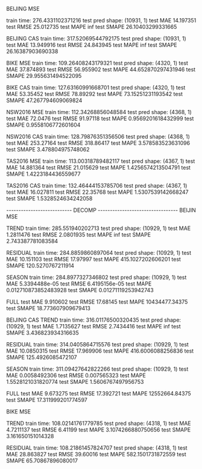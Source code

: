 BEIJING MSE

train time: 276.4331102371216
test pred shape: (10931, 1)
test MAE 14.197351
test RMSE 25.012735
test MAPE inf
test SMAPE 26.10403299331665

BEIJING CAS
train time: 317.52069544792175
test pred shape: (10931, 1)
test MAE 13.949916
test RMSE 24.843945
test MAPE inf
test SMAPE 26.16387903690338

BIKE MSE
train time: 109.26408243179321
test pred shape: (4320, 1)
test MAE 37.874893
test RMSE 56.955902
test MAPE 44.652870297431946
test SMAPE 29.955631494522095

BIKE CAS
train time: 127.63160991668701
test pred shape: (4320, 1)
test MAE 53.35452
test RMSE 78.89292
test MAPE 73.15251231193542
test SMAPE 47.267794609069824

NSW2016 MSE
train time: 112.34268856048584
test pred shape: (4368, 1)
test MAE 72.0476
test RMSE 91.97118
test MAPE 0.9569201618432999
test SMAPE 0.9558106772601604

NSW2016 CAS
train time: 128.79876351356506
test pred shape: (4368, 1)
test MAE 253.27164
test RMSE 318.86417
test MAPE 3.578583523631096
test SMAPE 3.478804975748062

TAS2016 MSE
train time: 113.00318789482117
test pred shape: (4367, 1)
test MAE 14.881364
test RMSE 21.015629
test MAPE 1.4256574213504791
test SMAPE 1.4223184436559677

TAS2016 CAS
train time: 132.46444153785706
test pred shape: (4367, 1)
test MAE 16.027811
test RMSE 22.35768
test MAPE 1.5307539142668247
test SMAPE 1.5328524634242058

--------------------------- DECOMP ---------------------------------
BEIJIN MSE

TREND
train time: 285.551940202713
test pred shape: (10929, 1)
test MAE 1.2811476
test RMSE 2.0801935
test MAPE inf
test SMAPE 2.743387781083584

RESIDUAL
train time: 284.8859860897064
test pred shape: (10929, 1)
test MAE 10.151103
test RMSE 17.97997
test MAPE 415.1027202606201
test SMAPE 120.5270767211914

SEASON
train time: 284.8977327346802
test pred shape: (10929, 1)
test MAE 5.3394488e-05
test RMSE 6.4195156e-05
test MAPE 0.012710873852483928
test SMAPE 0.01271119253942743

FULL
test MAE 9.910602
test RMSE 17.68145
test MAPE 10434477.34375
test SMAPE 18.773607909679413

BEIJING CAS
TREND
train time: 316.01176500320435
test pred shape: (10929, 1)
test MAE 1.7135627
test RMSE 2.7434416
test MAPE inf
test SMAPE 3.436823934316635

RESIDUAL
train time: 314.0405864715576
test pred shape: (10929, 1)
test MAE 10.0850315
test RMSE 17.969906
test MAPE 416.6006088256836
test SMAPE 125.4926085472107

SEASON
train time: 311.09427642822266
test pred shape: (10929, 1)
test MAE 0.0058492306
test RMSE 0.007565323
test MAPE 1.5528121031820774
test SMAPE 1.5606767497956753

FULL
test MAE 9.673275
test RMSE 17.392721
test MAPE 12552664.84375
test SMAPE 17.311999201774597

BIKE MSE

TREND
train time: 108.02141761779785
test pred shape: (4318, 1)
test MAE 4.7211137
test RMSE 6.41199
test MAPE 3.1074266880750656
test SMAPE 3.161650151014328

RESIDUAL
train time: 108.21861457824707
test pred shape: (4318, 1)
test MAE 28.863827
test RMSE 39.60016
test MAPE 582.1501731872559
test SMAPE 65.70867896080017



